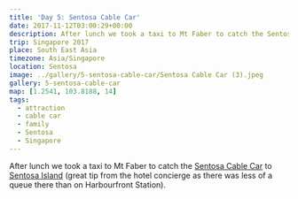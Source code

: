 ```yaml
---
title: 'Day 5: Sentosa Cable Car'
date: 2017-11-12T03:00:29+00:00
description: After lunch we took a taxi to Mt Faber to catch the Sentosa Cable Car to Sentosa Island (less busy than the main station).
trip: Singapore 2017
place: South East Asia
timezone: Asia/Singapore
location: Sentosa
image: ../gallery/5-sentosa-cable-car/Sentosa Cable Car (3).jpeg
gallery: 5-sentosa-cable-car
map: [1.2541, 103.8188, 14]
tags:
  - attraction
  - cable car
  - family
  - Sentosa
  - Singapore
---
```


After lunch we took a taxi to Mt Faber to catch the [Sentosa Cable Car][1] to [Sentosa Island][2] (great tip from the hotel concierge as there was less of a queue there than on Harbourfront Station).

[1]: https://www.onefabergroup.com/singapore-cable-car-sky-network/
[2]: https://www.sentosa.com.sg
